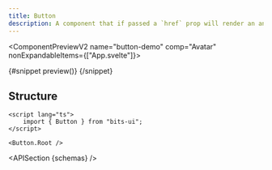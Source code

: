 ```yaml
---
title: Button
description: A component that if passed a `href` prop will render an anchor element instead of a button element.
---
```


<script>
	import { APISection, ComponentPreviewV2, ButtonDemo } from '$lib/components/index.js'
	let { schemas } = $props()
</script>

<ComponentPreviewV2 name="button-demo" comp="Avatar" nonExpandableItems={["App.svelte"]}>

{#snippet preview()}
<ButtonDemo />
{/snippet}

</ComponentPreviewV2>

## Structure

```svelte
<script lang="ts">
	import { Button } from "bits-ui";
</script>

<Button.Root />
```

<APISection {schemas} />
